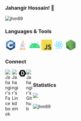 ### Jahangir Hossain! 👋 
<img src="https://komarev.com/ghpvc/?username=jhm69&label=Views&color=a4c639&style=plastic" alt="jhm69" />

### Languages & Tools
<p>
<img height="35" src="https://raw.githubusercontent.com/github/explore/80688e429a7d4ef2fca1e82350fe8e3517d3494d/topics/cpp/cpp.png">
<img height="35" src="https://raw.githubusercontent.com/github/explore/80688e429a7d4ef2fca1e82350fe8e3517d3494d/topics/java/java.png">
<img height="35" src="https://raw.githubusercontent.com/github/explore/80688e429a7d4ef2fca1e82350fe8e3517d3494d/topics/android/android.png">
<img height="35" src="https://raw.githubusercontent.com/github/explore/80688e429a7d4ef2fca1e82350fe8e3517d3494d/topics/javascript/javascript.png">
<img height="35" src="https://raw.githubusercontent.com/github/explore/80688e429a7d4ef2fca1e82350fe8e3517d3494d/topics/react/react.png">
<img height="35" src="https://raw.githubusercontent.com/github/explore/80688e429a7d4ef2fca1e82350fe8e3517d3494d/topics/nodejs/nodejs.png">
  <p>

### Connect
<a href="facebook.com/jhm69">
  <img align="left" alt="Jahangir's Facebook" width="22px" src="https://cdn.jsdelivr.net/npm/simple-icons@v3/icons/facebook.svg" />
<a href="linkedin.com/in/jahangir-hossain-b8325017b/">
  <img align="left" alt="Jahangir's Linkdein" width="22px" src="https://cdn.jsdelivr.net/npm/simple-icons@v3/icons/linkedin.svg" />
</a> <a href="https://devpost.com/jhm69">
  <img align="left" alt="Jahangir's Devpost" width="24px" src="https://raw.githubusercontent.com/JHM69/Docs/main/devpost-svgrepo-com.svg" />
</a> <a href="https://github.com/jhm69">
  <img align="left" alt="Jahangir's Github" width="22px" src="https://cdn.jsdelivr.net/npm/simple-icons@v3/icons/github.svg" />
</a> <br>

### Statistics
<img src="https://github-readme-stats.vercel.app/api/top-langs/?username=jhm69&theme=dark&hide_langs_below=1" />
 
<p><img align="center" src="https://github-readme-streak-stats.herokuapp.com/?user=jhm69&" alt="jhm69"/></p>
